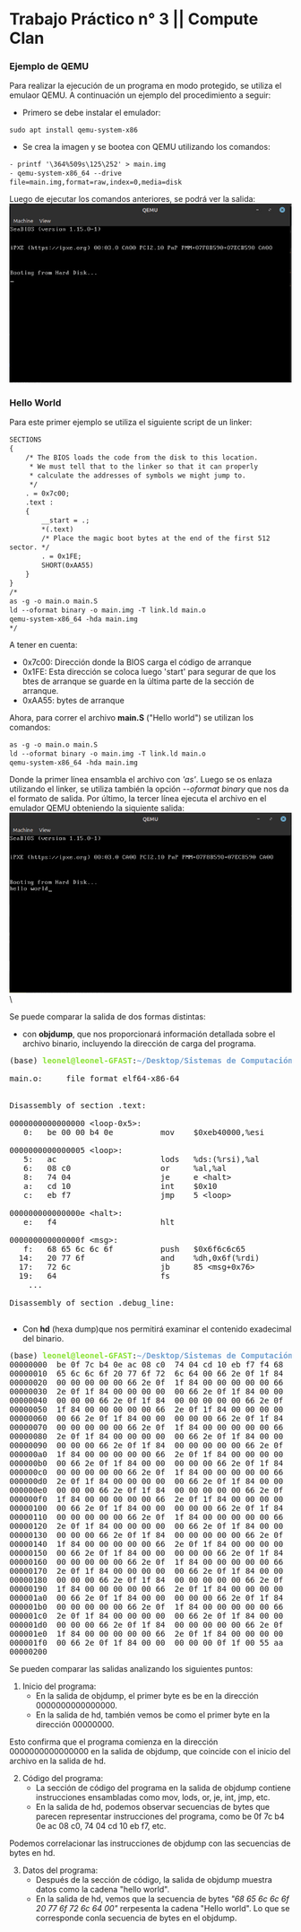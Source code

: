 # Trabajo Práctico n° 3 || Compute Clan


### Ejemplo de QEMU
Para realizar la ejecución de un programa en modo protegido, se utiliza el emulaor QEMU. 
A continuación un ejemplo del procedimiento a seguir:
- Primero se debe instalar el emulador:
```
sudo apt install qemu-system-x86
```
- Se crea la imagen y se bootea con QEMU utilizando los comandos:
```
- printf '\364%509s\125\252' > main.img
- qemu-system-x86_64 --drive file=main.img,format=raw,index=0,media=disk
```
Luego de ejecutar los comandos anteriores, se podrá ver la salida:
\
![Texto alternativo](media/qemu1.jpeg)


### Hello World

Para este primer ejemplo se utiliza el siguiente script de un linker:

``` 
SECTIONS
{
    /* The BIOS loads the code from the disk to this location.
     * We must tell that to the linker so that it can properly
     * calculate the addresses of symbols we might jump to.
     */
    . = 0x7c00;
    .text :
    {
        __start = .;
        *(.text)
        /* Place the magic boot bytes at the end of the first 512 sector. */
        . = 0x1FE;
        SHORT(0xAA55)
    }
}
/*
as -g -o main.o main.S
ld --oformat binary -o main.img -T link.ld main.o
qemu-system-x86_64 -hda main.img
*/
```
A tener en cuenta:
- 0x7c00:  Dirección donde la BIOS carga el código de arranque
- 0x1FE: Esta dirección se coloca luego 'start' para segurar de que los btes de arranque se guarde en la última parte de la sección de arranque.
- 0xAA55: bytes de arranque

Ahora, para correr el archivo **main.S** ("Hello world") se utilizan los comandos:
```
as -g -o main.o main.S
ld --oformat binary -o main.img -T link.ld main.o
qemu-system-x86_64 -hda main.img
```
Donde la primer línea ensambla el archivo con *'as'*. Luego se os enlaza utilizando el linker, se utiliza también la opción *--oformat binary* que nos da el formato de salida. Por último, la tercer línea ejecuta el archivo en el emulador QEMU obteniendo la siquiente salida:
\
![Texto alternativo](media/helloWorld.png)
\

Se puede comparar la salida de dos formas distintas:
- con **objdump**, que nos proporcionará información detallada sobre el archivo binario, incluyendo la dirección de carga del programa.

<pre>(base) <font color="#8AE234"><b>leonel@leonel-GFAST</b></font>:<font color="#729FCF"><b>~/Desktop/Sistemas de Computación/protected-mode-sdc/01HelloWorld</b></font>$ objdump -D main.o

main.o:     file format elf64-x86-64


Disassembly of section .text:

0000000000000000 &lt;loop-0x5&gt;:
   0:	be 00 00 b4 0e       	mov    $0xeb40000,%esi

0000000000000005 &lt;loop&gt;:
   5:	ac                   	lods   %ds:(%rsi),%al
   6:	08 c0                	or     %al,%al
   8:	74 04                	je     e &lt;halt&gt;
   a:	cd 10                	int    $0x10
   c:	eb f7                	jmp    5 &lt;loop&gt;

000000000000000e &lt;halt&gt;:
   e:	f4                   	hlt    

000000000000000f &lt;msg&gt;:
   f:	68 65 6c 6c 6f       	push   $0x6f6c6c65
  14:	20 77 6f             	and    %dh,0x6f(%rdi)
  17:	72 6c                	jb     85 &lt;msg+0x76&gt;
  19:	64                   	fs
	...

Disassembly of section .debug_line:

</pre>



- Con **hd** (hexa dump)que nos permitirá examinar el contenido exadecimal del binario.

<pre>(base) <font color="#8AE234"><b>leonel@leonel-GFAST</b></font>:<font color="#729FCF"><b>~/Desktop/Sistemas de Computación/protected-mode-sdc/01HelloWorld</b></font>$ hd main.img
00000000  be 0f 7c b4 0e ac 08 c0  74 04 cd 10 eb f7 f4 68  |..|.....t......h|
00000010  65 6c 6c 6f 20 77 6f 72  6c 64 00 66 2e 0f 1f 84  |ello world.f....|
00000020  00 00 00 00 00 66 2e 0f  1f 84 00 00 00 00 00 66  |.....f.........f|
00000030  2e 0f 1f 84 00 00 00 00  00 66 2e 0f 1f 84 00 00  |.........f......|
00000040  00 00 00 66 2e 0f 1f 84  00 00 00 00 00 66 2e 0f  |...f.........f..|
00000050  1f 84 00 00 00 00 00 66  2e 0f 1f 84 00 00 00 00  |.......f........|
00000060  00 66 2e 0f 1f 84 00 00  00 00 00 66 2e 0f 1f 84  |.f.........f....|
00000070  00 00 00 00 00 66 2e 0f  1f 84 00 00 00 00 00 66  |.....f.........f|
00000080  2e 0f 1f 84 00 00 00 00  00 66 2e 0f 1f 84 00 00  |.........f......|
00000090  00 00 00 66 2e 0f 1f 84  00 00 00 00 00 66 2e 0f  |...f.........f..|
000000a0  1f 84 00 00 00 00 00 66  2e 0f 1f 84 00 00 00 00  |.......f........|
000000b0  00 66 2e 0f 1f 84 00 00  00 00 00 66 2e 0f 1f 84  |.f.........f....|
000000c0  00 00 00 00 00 66 2e 0f  1f 84 00 00 00 00 00 66  |.....f.........f|
000000d0  2e 0f 1f 84 00 00 00 00  00 66 2e 0f 1f 84 00 00  |.........f......|
000000e0  00 00 00 66 2e 0f 1f 84  00 00 00 00 00 66 2e 0f  |...f.........f..|
000000f0  1f 84 00 00 00 00 00 66  2e 0f 1f 84 00 00 00 00  |.......f........|
00000100  00 66 2e 0f 1f 84 00 00  00 00 00 66 2e 0f 1f 84  |.f.........f....|
00000110  00 00 00 00 00 66 2e 0f  1f 84 00 00 00 00 00 66  |.....f.........f|
00000120  2e 0f 1f 84 00 00 00 00  00 66 2e 0f 1f 84 00 00  |.........f......|
00000130  00 00 00 66 2e 0f 1f 84  00 00 00 00 00 66 2e 0f  |...f.........f..|
00000140  1f 84 00 00 00 00 00 66  2e 0f 1f 84 00 00 00 00  |.......f........|
00000150  00 66 2e 0f 1f 84 00 00  00 00 00 66 2e 0f 1f 84  |.f.........f....|
00000160  00 00 00 00 00 66 2e 0f  1f 84 00 00 00 00 00 66  |.....f.........f|
00000170  2e 0f 1f 84 00 00 00 00  00 66 2e 0f 1f 84 00 00  |.........f......|
00000180  00 00 00 66 2e 0f 1f 84  00 00 00 00 00 66 2e 0f  |...f.........f..|
00000190  1f 84 00 00 00 00 00 66  2e 0f 1f 84 00 00 00 00  |.......f........|
000001a0  00 66 2e 0f 1f 84 00 00  00 00 00 66 2e 0f 1f 84  |.f.........f....|
000001b0  00 00 00 00 00 66 2e 0f  1f 84 00 00 00 00 00 66  |.....f.........f|
000001c0  2e 0f 1f 84 00 00 00 00  00 66 2e 0f 1f 84 00 00  |.........f......|
000001d0  00 00 00 66 2e 0f 1f 84  00 00 00 00 00 66 2e 0f  |...f.........f..|
000001e0  1f 84 00 00 00 00 00 66  2e 0f 1f 84 00 00 00 00  |.......f........|
000001f0  00 66 2e 0f 1f 84 00 00  00 00 00 0f 1f 00 55 aa  |.f............U.|
00000200
</pre>


Se pueden comparar las salidas analizando los siguientes puntos:
1) Inicio del programa:
    - En la salida de objdump, el primer byte es be en la dirección 0000000000000000.
    - En la salida de hd, también vemos be como el primer byte en la dirección 00000000.

Esto confirma que el programa comienza en la dirección 0000000000000000 en la salida de objdump, que coincide con el inicio del archivo en la salida de hd.

2) Código del programa:
    - La sección de código del programa en la salida de objdump contiene instrucciones ensambladas como mov, lods, or, je, int, jmp, etc.
    - En la salida de hd, podemos observar secuencias de bytes que parecen representar instrucciones del programa, como be 0f 7c b4 0e ac 08 c0, 74 04 cd 10 eb f7, etc.

Podemos correlacionar las instrucciones de objdump con las secuencias de bytes en hd.

3) Datos del programa:
    - Después de la sección de código, la salida de objdump muestra datos como la cadena "hello world".
    - En la salida de hd, vemos que la secuencia de bytes *"68 65 6c 6c 6f 20 77 6f 72 6c 64 00"* rerpesenta la cadena "Hello world". Lo que se corresponde conla secuencia de bytes en el objdump.

